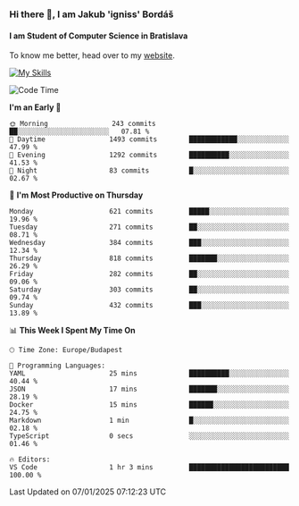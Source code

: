 ### Hi there 👋, I am Jakub 'igniss' Bordáš

#### I am Student of Computer Science in Bratislava
To know me better, head over to my [website](https://bordas.sk).

[![My Skills](https://skillicons.dev/icons?i=js,html,css,figma,svelte,java,kotlin,python,postgresql,typescript,nest,nodejs)](https://bordas.sk)


<!--START_SECTION:waka-->
![Code Time](http://img.shields.io/badge/Code%20Time-1%2C614%20hrs%2039%20mins-blue)

**I'm an Early 🐤** 

```text
🌞 Morning                243 commits         ██░░░░░░░░░░░░░░░░░░░░░░░   07.81 % 
🌆 Daytime                1493 commits        ████████████░░░░░░░░░░░░░   47.99 % 
🌃 Evening                1292 commits        ██████████░░░░░░░░░░░░░░░   41.53 % 
🌙 Night                  83 commits          █░░░░░░░░░░░░░░░░░░░░░░░░   02.67 % 
```
📅 **I'm Most Productive on Thursday** 

```text
Monday                   621 commits         █████░░░░░░░░░░░░░░░░░░░░   19.96 % 
Tuesday                  271 commits         ██░░░░░░░░░░░░░░░░░░░░░░░   08.71 % 
Wednesday                384 commits         ███░░░░░░░░░░░░░░░░░░░░░░   12.34 % 
Thursday                 818 commits         ███████░░░░░░░░░░░░░░░░░░   26.29 % 
Friday                   282 commits         ██░░░░░░░░░░░░░░░░░░░░░░░   09.06 % 
Saturday                 303 commits         ██░░░░░░░░░░░░░░░░░░░░░░░   09.74 % 
Sunday                   432 commits         ███░░░░░░░░░░░░░░░░░░░░░░   13.89 % 
```


📊 **This Week I Spent My Time On** 

```text
🕑︎ Time Zone: Europe/Budapest

💬 Programming Languages: 
YAML                     25 mins             ██████████░░░░░░░░░░░░░░░   40.44 % 
JSON                     17 mins             ███████░░░░░░░░░░░░░░░░░░   28.19 % 
Docker                   15 mins             ██████░░░░░░░░░░░░░░░░░░░   24.75 % 
Markdown                 1 min               █░░░░░░░░░░░░░░░░░░░░░░░░   02.18 % 
TypeScript               0 secs              ░░░░░░░░░░░░░░░░░░░░░░░░░   01.46 % 

🔥 Editors: 
VS Code                  1 hr 3 mins         █████████████████████████   100.00 % 
```


 Last Updated on 07/01/2025 07:12:23 UTC
<!--END_SECTION:waka-->
